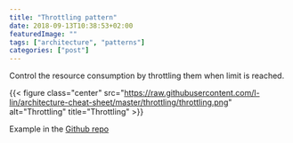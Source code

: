 ```yaml
---
title: "Throttling pattern"
date: 2018-09-13T10:38:53+02:00
featuredImage: ""
tags: ["architecture", "patterns"]
categories: ["post"]
---
```


Control the resource consumption by throttling them when limit is reached.

<!--more-->

{{< figure class="center" src="https://raw.githubusercontent.com/l-lin/architecture-cheat-sheet/master/throttling/throttling.png" alt="Throttling" title="Throttling" >}}

Example in the [Github repo](https://github.com/l-lin/architecture-cheat-sheet/tree/master/throttling)
